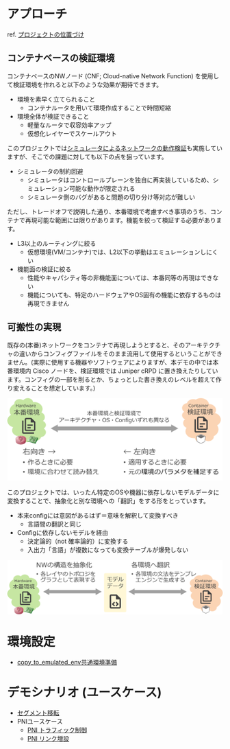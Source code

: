 # アプローチ

ref. [プロジェクトの位置づけ](../../../doc/project_positioning.md)

## コンテナベースの検証環境

コンテナベースのNWノード (CNF; Cloud-native Network Function) を使用して検証環境を作れると以下のような効果が期待できます。

- 環境を素早く立てられること
    - コンテナルータを用いて環境作成することで時間短縮
- 環境全体が検証できること
    - 軽量なルータで収容効率アップ
    - 仮想化レイヤーでスケールアウト

このプロジェクトでは[シミュレータによるネットワークの動作検証](../../linkdown_simulation/README.md)も実施していますが、そこでの課題に対しても以下の点を狙っています。

- シミュレータの制約回避
    - シミュレータはコントロールプレーンを独自に再実装しているため、シミュレーション可能な動作が限定される
    - シミュレータ側のバグがあると問題の切り分け等対応が難しい

ただし、トレードオフで説明した通り、本番環境で考慮すべき事項のうち、コンテナで再現可能な範囲には限りがあります。機能を絞って検証する必要があります。

- L3以上のルーティングに絞る
    - 仮想環境(VM/コンテナ)では、L2以下の挙動はエミュレーションしにくい
- 機能面の検証に絞る
    - 性能やキャパシティ等の非機能面については、本番同等の再現はできない
    - 機能についても、特定のハードウェアやOS固有の機能に依存するものは再現できません

## 可搬性の実現

既存の(本番)ネットワークをコンテナで再現しようとすると、そのアーキテクチャの違いからコンフィグファイルをそのまま流用して使用するということができません。(実際に使用する機器やソフトウェアによりますが、本デモの中では本番環境内 Cisco ノードを、検証環境では Juniper cRPD に置き換えたりしています。コンフィグの一部を削るとか、ちょっとした書き換えのレベルを超えて作り変えることを想定しています。)

![portability](./fig/portability.png)

このプロジェクトでは、いったん特定のOSや機器に依存しないモデルデータに変換することで、抽象化と別な環境への「翻訳」をする形をとっています。

- 本来configには意図があるはず＝意味を解釈して変換すべき
    - 言語間の翻訳と同じ
- Configに依存しないモデルを経由
    - 決定論的（not 確率論的）に変換する
    - 入出力「言語」が複数になっても変換テーブルが爆発しない

![translate](./fig/translate.png)

# 環境設定

* [copy_to_emulated_env共通環境準備](provision.md)

# デモシナリオ (ユースケース)

* [セグメント移転](move_seg/introduction.md)
* PNIユースケース
    * [PNI トラフィック制御](pni_te/introduction.md)
    * [PNI リンク増設](pni_addlink/introduction.md)
